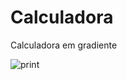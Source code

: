 # Calculadora
 Calculadora em gradiente

![print](https://user-images.githubusercontent.com/65000871/127782879-631b7c62-b249-413a-9868-3de3ca405b87.png)
